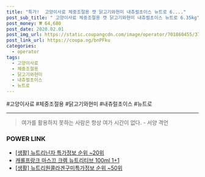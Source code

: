 ```yaml
--- 
title: "특가!  고양이사료 체중조절용 캣 닭고기와현미 내츄럴초이스 뉴트로 6...." 
post_sub_title: " 고양이사료 체중조절용 캣 닭고기와현미 내츄럴초이스 뉴트로 6.35kg" 
post_money: ₩ 64,680 
post_date: 2020.02.01 
post_img_url: https://static.coupangcdn.com/image/operator/701860455/37feeb89-2bcd-0afe-bc91-09bc422fde1f.jpg 
post_link_url: https://coupa.ng/bnPFku 
categories: 
  - operator 
tags: 
  - 고양이사료 
  - 체중조절용 
  - 닭고기와현미 
  - 내츄럴초이스 
  - 뉴트로 
--- 
```

  #고양이사료 #체중조절용 #닭고기와현미 #내츄럴초이스 #뉴트로 
<hr> 

> 여가를 활용하지 못하는 사람은 항상 여가 시간이 없다. - 서양 격언 


### POWER LINK

* <a href="https://blog.naver.com/sakai111/221779878520" target="_blank"> [생활] 뉴트리닌자 특가정보 순위 ~20위</a>
* <a href="https://blog.naver.com/sakai111/221784683524" target="_blank">캐롤프랑크 마스끄 크렘 뉴트리티브 100ml 1+1</a>
* <a href="https://blog.naver.com/sakai111/221770706323" target="_blank"> [생활] 뉴트리원콜라겐구미특가정보 순위 ~50위</a>
